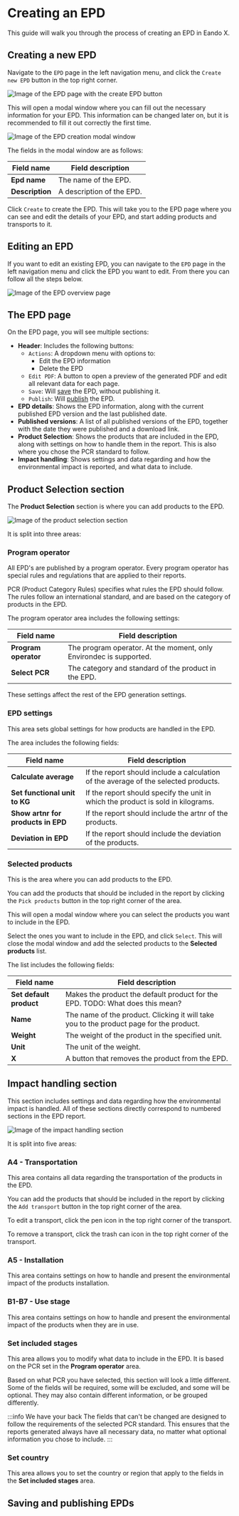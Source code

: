 # Creating an EPD

This guide will walk you through the process of creating an EPD in Eando X.

## Creating a new EPD

Navigate to the `EPD` page in the left navigation menu, and click the `Create new EPD` button in the top right corner.

![Image of the EPD page with the create EPD button](/images/epd/create-button.jpg)

This will open a modal window where you can fill out the necessary information for your EPD. This information can be changed later on, but it is recommended to fill it out correctly the first time.

![Image of the EPD creation modal window](/images/epd/create-modal.jpg)

The fields in the modal window are as follows:

| Field name      | Field description         |
| --------------- | ------------------------- |
| **Epd name**    | The name of the EPD.      |
| **Description** | A description of the EPD. |

Click `Create` to create the EPD. This will take you to the EPD page where you can see and edit the details of your EPD, and start adding products and transports to it.

## Editing an EPD

If you want to edit an existing EPD, you can navigate to the `EPD` page in the left navigation menu and click the EPD you want to edit. From there you can follow all the steps below.

![Image of the EPD overview page](/images/epd/edit-epd.jpg)

## The EPD page

On the EPD page, you will see multiple sections:

- **Header**: Includes the following buttons:
  - `Actions`: A dropdown menu with options to:
    - Edit the EPD information
    - Delete the EPD
  - `Edit PDF`: A button to open a preview of the generated PDF and edit all relevant data for each page.
  - `Save`: Will [save](#saving-and-publishing-epds) the EPD, without publishing it.
  - `Publish`: Will [publish](#saving-and-publishing-epds) the EPD.
- **EPD details**: Shows the EPD information, along with the current published EPD version and the last published date.
- **Published versions**: A list of all published versions of the EPD, together with the date they were published and a download link.
- **Product Selection**: Shows the products that are included in the EPD, along with settings on how to handle them in the report. This is also where you chose the PCR standard to follow.
- **Impact handling**: Shows settings and data regarding and how the environmental impact is reported, and what data to include.

## Product Selection section

The **Product Selection** section is where you can add products to the EPD.

![Image of the product selection section](/images/epd/product-selection.jpg)

It is split into three areas:

### Program operator

All EPD's are published by a program operator. Every program operator has special rules and regulations that are applied to their reports.

PCR (Product Category Rules) specifies what rules the EPD should follow. The rules follow an international standard, and are based on the category of products in the EPD.

The program operator area includes the following settings:

| Field name           | Field description                                                  |
| -------------------- | ------------------------------------------------------------------ |
| **Program operator** | The program operator. At the moment, only Environdec is supported. |
| **Select PCR**       | The category and standard of the product in the EPD.               |

These settings affect the rest of the EPD generation settings.

### EPD settings

This area sets global settings for how products are handled in the EPD.

The area includes the following fields:

| Field name                         | Field description                                                                   |
| ---------------------------------- | ----------------------------------------------------------------------------------- |
| **Calculate average**              | If the report should include a calculation of the average of the selected products. |
| **Set functional unit to KG**      | If the report should specify the unit in which the product is sold in kilograms.    |
| **Show artnr for products in EPD** | If the report should include the artnr of the products.                             |
| **Deviation in EPD**               | If the report should include the deviation of the products.                         |

### Selected products

This is the area where you can add products to the EPD.

You can add the products that should be included in the report by clicking the `Pick products` button in the top right corner of the area.

This will open a modal window where you can select the products you want to include in the EPD.

Select the ones you want to include in the EPD, and click `Select`. This will close the modal window and add the selected products to the **Selected products** list.

The list includes the following fields:

| Field name              | Field description                                                                       |
| ----------------------- | --------------------------------------------------------------------------------------- |
| **Set default product** | Makes the product the default product for the EPD. TODO: What does this mean?           |
| **Name**                | The name of the product. Clicking it will take you to the product page for the product. |
| **Weight**              | The weight of the product in the specified unit.                                        |
| **Unit**                | The unit of the weight.                                                                 |
| **X**                   | A button that removes the product from the EPD.                                         |

## Impact handling section

This section includes settings and data regarding how the environmental impact is handled. All of these sections directly correspond to numbered sections in the EPD report.

![Image of the impact handling section](/images/epd/impact-handling.jpg)

It is split into five areas:

### A4 - Transportation

This area contains all data regarding the transportation of the products in the EPD.

You can add the products that should be included in the report by clicking the `Add transport` button in the top right corner of the area.

To edit a transport, click the pen icon in the top right corner of the transport.

To remove a transport, click the trash can icon in the top right corner of the transport.

### A5 - Installation

This area contains settings on how to handle and present the environmental impact of the products installation.

### B1-B7 - Use stage

This area contains settings on how to handle and present the environmental impact of the products when they are in use.

### Set included stages

This area allows you to modify what data to include in the EPD. It is based on the PCR set in the **Program operator** area.

Based on what PCR you have selected, this section will look a little different. Some of the fields will be required, some will be excluded, and some will be optional. They may also contain different information, or be grouped differently.

:::info We have your back
The fields that can't be changed are designed to follow the requirements of the selected PCR standard. This ensures that the reports generated always have all necessary data, no matter what optional information you chose to include.
:::

### Set country

This area allows you to set the country or region that apply to the fields in the **Set included stages** area.

## Saving and publishing EPDs

<!--@include: ../__partials/saving-and-publishing.md -->
